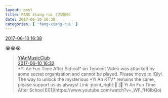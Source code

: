 ```yaml
---
layout: post
title: FANG Xiang-rui (方翔锐)
date: 2017-06-10 16:38
categories: [ 'fang-xiang-rui' ]
---
```


<div class="weibo-info">
  <a href="http://weibo.com/6117583008/F7bE6rZGT">2017-06-10 16:38</a>
</div>

:sob::sob::sob:

<!-- more -->

> <div class="weibo-post-name">
>   <a href="http://weibo.com/u/6094546964">YiAnMusicClub</a>
> </div>
> <div class="weibo-info">
>   <a href="http://weibo.com/6094546964/F7bBFaBlL">2017-06-10 16:32</a>
> </div>
> *Yi An Fun Time After School* on Tencent Video was attacked by some secret organisation and cannot be played. Please move to iQiyi. The way to unlock the mysterious *Yi An KTV* remains the same, please support us as always! Link :point_right:🏻 [◉ Yi An Fun Time After School E01](https://www.youtube.com/watch?v=_WF_fH6IbQo)
